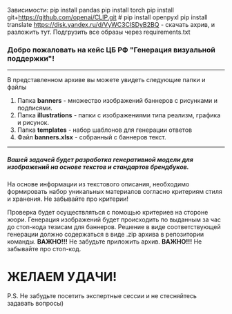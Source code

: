 Зависимости:
pip install pandas
pip install torch
pip install git+https://github.com/openai/CLIP.git #
pip install openpyxl
pip install translate
https://disk.yandex.ru/d/VyWC3ClSDyB2BQ - скачать ахрив, и разложить тут.
Подгрузить все образы через requirements.txt


### Добро пожаловать на кейс ЦБ РФ "Генерация визуальной поддержки"!
*** 
В представленном архиве вы можете увидеть следующие папки и файлы

1. Папка **banners** - множество изображений баннеров с рисунками и подписями.
2. Папка **illustrations** - папки с изображениями типа реализм, графика и рисунок.
3. Папка **templates** - набор шаблонов для генерации ответов
3. Файл **banners.xlsx** - собранный с баннеров текст.

***

##### Вашей задачей будет разработка генеративной модели для изображений на основе текстов и стандартов брендбуков.

На основе информации из текстового описания, необходимо формировать набор уникальных материалов согласно критериям стиля и хранения. Не забывайте про критерии!

Проверка будет осуществляться с помощью критериев на стороне жюри. Генерация изображений будет происходить по выданным за час до стоп-кода тезисам для баннеров. Решение в виде соответствующей генерации должно содержаться в виде .zip архива в репозитории команды.
**ВАЖНО!!!** Не забудьте приложить архив.
**ВАЖНО!!!** Не забывайте про стоп-код.

# ЖЕЛАЕМ УДАЧИ!

P.S. Не забудьте посетить экспертные сессии и не стесняйтесь задавать вопросы)
